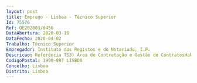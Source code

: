 ```yaml
--- 
layout: post
title: Emprego - Lisboa - Técnico Superior
Id: 75576
Ref: OE202003/0456
DataAbertura: 2020-03-19
DataFecho: 2020-04-02
Trabalho: Técnico Superior
Empregador: Instituto dos Registos e do Notariado, I.P.
Descricao: Referência TS3) Área de Contratação e Gestão de ContratosHabilitação literária  Licenciatura em Gestão Economia ou DireitoAtividades  Promover os procedimentos concursais de aquisição de bens e serviços, em articulação, sempre que necessário, com a Unidade de Compras ou entidades equiparadas  promover a celebração, renovação, rescisão e denúncia de contratos e elaborar as respetivas propostas, assegurar a renegociação ou estabelecimento de novas contratações com vista a um aumento de eficácia da gestão das relações contratuais.
CodigoPostal: 1990-097 LISBOA
Concelho: Lisboa
Distrito: Lisboa
--- 
```

